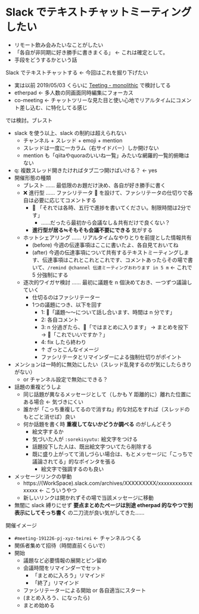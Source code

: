 # Slack でテキストチャットミーティングしたい
- リモート飲み会みたいなことがしたい
- 「各自が非同期に好き勝手に書きまくる」 ← これは確定として。
- 手段をどうするかという話

Slack でテキストチャットする ← 今回はこれを掘り下げたい

- 実は以前 2019/05/03 くらいに [Teeting - monolithic](https://stakiran.github.io/monolithic/teeting.html) で検討してる
- etherpad ← 多人数の同画面同時編集にフォーカス
- co-meeting ← チャットツリーな見た目と使い心地でリアルタイムにコメント差し込む、に特化してる感じ

では検討。ブレスト

- slack を使う以上、slack の制約は超えられない
  - チャンネル + スレッド + emoji + mention
  - スレッドは一度に一カラム（右サイドバー）しか開けない
  - mention も「qiitaやquoraのいいね一覧」みたいな網羅的一覧的俯瞰はない
- q: 複数スレッド開きたければタブ二つ開けばいける？ ← yes
- 開催形態の種類
  - ブレスト …… 最低限のお題だけ決め、各自が好き勝手に書く
  - :x: 進行型 …… ファシリテータ :microphone: を設けて、ファシリテータの仕切りで各自は必要に応じてコメントする
    - :microphone: 「それでは各時、五行で進捗を書いてください。制限時間は2分です」
      - ……だったら最初から会議なし＆共有だけで良くない？
    - **進行型が居る≒そもそも会議不要にできる** 気がする
  - ホットシェアリング …… リアルタイムなやりとりを前提とした情報共有
    - (before) 今週の伝達事項はここに書いたよ、各自見ておいてね
    - (after) 今週の伝達事項について共有するテキストミーティングします、伝達事項はこれとこれとこれです、コメントあったらその場で書いて、`/remind @channel 伝達ミーティングおわります in 5 m` ← これで 5 分強制にする
  - 逐次的ワイガヤ検討 …… 最初に議題を n 個決めておき、一つずつ議論していく
    - 仕切るのはファシリテーター
    - 1つの議題につき、以下を回す
      - 1: :microphone:「議題～～について話し合います、時間は n 分です」
      - 2: 各自コメント
      - 3: n 分過ぎたら、:microphone:「ではまとめに入ります」 → まとめを投下 → :microphone:「これでいいですか？」
      - 4: fix したら終わり
      - ↑ ざっとこんなイメージ
      - ファシリテータとリマインダーによる強制仕切りがポイント
- メンションは一時的に無効にしたい（スレッド乱発するのが気にしたらきりがない）
  - or チャンネル設定で無効にできる？
- 話題の重複どうしよ
  - 同じ話題が異なるメッセージとして（しかも Y 距離的に）離れた位置にある場合 ← 気づきにくい
  - 誰かが「こっち重複してるので消すね」的な対応をすれば（スレッドのもとごと消せば）良い
  - 何か話題を書く時 **重複してないかどうか調べる** のがしんどそう
    - 絵文字するか
    - 気づいた人が `:sorekisyutu:` 絵文字をつける
    - 話題投下した人は、既出絵文字ついてたら削除する
    - 既に盛り上がってて消しづらい場合は、もとメッセージに「こっちで議論されてる」的なポインタを張る
      - 絵文字で強調するのも良い
- メッセージリンクの挙動
  - https://(WorkSpace).slack.com/archives/XXXXXXXXX/xxxxxxxxxxxxxxxxx ← こういうやつ
  - 新しいリンクは開かれずその場で当該メッセージに移動
- 無闇に slack 縛りにせず **要点まとめたページは別途 etherpad 的なやつで別表示にしてそっち書く** の二刀流が良い気がしてきた……

開催イメージ

- `#meeting-191226-pj-xyz-teirei` ← チャンネルつくる
- 関係者集めて招待（時間直前くらいで）
- 開始
  - 議題など必要情報の展開とピン留め
  - 会議時間をリマインダーでセット
    - 「まとめに入ろう」リマインド
    - 「終了」リマインド
  - ファシリテーターによる開始 or 各自適当にスタート
  - (まとめ入ろう、になったら)
  - まとめ始める
